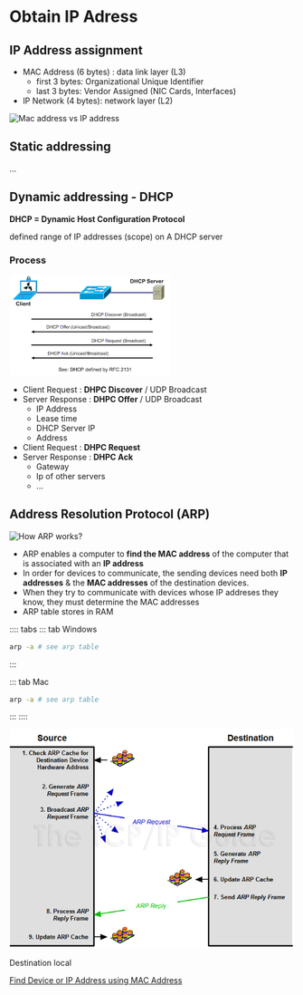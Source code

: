 # Obtain IP Adress

## IP Address assignment
- MAC Address (6 bytes) : data link layer (L3)
    - first 3 bytes: Organizational Unique Identifier
    - last 3 bytes: Vendor Assigned (NIC Cards, Interfaces)
- IP Network (4 bytes): network layer (L2)

![Mac address vs IP address](https://i.pinimg.com/originals/ac/a6/2b/aca62b626dbe44ae7b5a74680be6626f.jpg)

## Static addressing 
... 

## Dynamic addressing - DHCP

**DHCP = Dynamic Host Configuration Protocol**

defined range of IP addresses (scope) on A DHCP server

### Process

![process](./img/dhcp-process.png)

- Client Request : **DHPC Discover** / UDP Broadcast 
- Server Response : **DHPC Offer**  / UDP Broadcast 
    - IP Address
    - Lease time
    - DHCP Server IP
    - Address
- Client Request : **DHPC Request**
- Server Response : **DHPC Ack** 
    - Gateway
    - Ip of other servers
    - ...


## Address Resolution Protocol (ARP)

![How ARP works?](https://i.pinimg.com/originals/55/43/29/554329e35223862f715870a9013d5bf5.jpg)

- ARP enables a computer to **find the MAC address** of the computer that is associated with an **IP address**
- In order for devices to communicate, the sending devices need both **IP addresses** & the **MAC addresses** of the destination devices.
- When they try to communicate with devices whose IP addreses they know, they must determine the MAC addresses
- ARP table stores in RAM

:::: tabs
::: tab Windows
```sh
arp -a # see arp table
```
:::


::: tab Mac
```sh
arp -a # see arp table
```
:::
::::

![ARP](./img/arpoperation.png)

Destination local


[Find Device or IP Address using MAC Address](https://www.pcwdld.com/find-device-or-ip-address-using-mac-address#wbounce-modal)